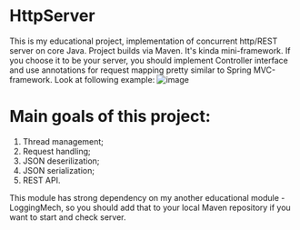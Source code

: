 # HttpServer
This is my educational project, implementation of concurrent http/REST server on core Java. Project builds via Maven. It's kinda mini-framework. If you choose it to be your server, you should implement Controller interface and use annotations for request mapping pretty similar to Spring MVC-framework.
Look at following example:
![image](https://user-images.githubusercontent.com/122008693/212290444-8c6d49a5-187f-4ab2-be4b-7a2908d695d7.png)
# Main goals of this project:
1. Thread management;
2. Request handling;
3. JSON deserilization;
4. JSON serialization;
5. REST API.

This module has strong dependency on my another educational module - LoggingMech, so you should add that to your local Maven repository if you want to start and check server.
